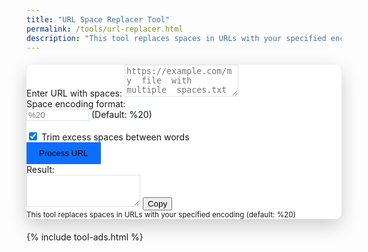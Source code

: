 ```yaml
---
title: "URL Space Replacer Tool"
permalink: /tools/url-replacer.html
description: "This tool replaces spaces in URLs with your specified encoding (default: %20)"
---
```

<style>
	.main-container {
		max-width: 800px;
		margin: 20px auto;
	}
	.card {
		background-color: rgba(255, 255, 255, 0.9);
		backdrop-filter: blur(5px);
		border-radius: 10px;
		overflow: hidden;
		box-shadow: 0 10px 30px rgba(0, 0, 0, 0.2);
		border: none;
		margin-bottom: 20px;
	}

	}
	#result {
		min-height: 100px;
		background-color: rgba(255, 255, 255, 0.8);
	}
	.copy-btn {
		cursor: pointer;
		transition: all 0.3s ease;
	}
	.copy-btn:hover {
		background-color: #e9ecef;
	}
	.encoding-input {
		max-width: 100px;
	}
	.form-control {
		background-color: rgba(255, 255, 255, 0.8);
		border: 1px solid #dee2e6;
	}
	.form-control:focus {
		background-color: white;
		box-shadow: 0 0 0 0.25rem rgba(13, 110, 253, 0.25);
	}
	.btn-primary {
		background-color: #0d6efd;
		border: none;
		padding: 10px 20px;
		font-weight: 500;
		transition: all 0.3s ease;
	}
	.btn-primary:hover {
		background-color: #0b5ed7;
		transform: translateY(-2px);
	}
	.input-group-text {
		background-color: #f8f9fa;
	}
	.form-check {
		margin-top: 15px;
	}
	
	/* Ad container styles */
	.ads-container {
		display: flex;
		justify-content: space-between;
		gap: 20px;
		margin-top: 30px;
	}
	.ad-unit {
		flex: 1;
		padding: 15px;
		background-color: rgba(255, 255, 255, 0.9);
		border-radius: 8px;
		box-shadow: 0 4px 6px rgba(0, 0, 0, 0.1);
		text-align: center;
		border: 1px solid #dee2e6;
	}
	.ad-unit h5 {
		font-size: 16px;
		margin-bottom: 10px;
		color: #0d6efd;
	}
	.ad-unit p {
		font-size: 14px;
		margin-bottom: 15px;
		color: #495057;
	}
	.ad-unit .btn {
		font-size: 14px;
		padding: 6px 12px;
	}
	@media (max-width: 768px) {
		.ads-container {
			flex-direction: column;
			gap: 15px;
		}
	}
</style>

<body>
<div class="main-container">
	<!-- Tool Container -->
	<div class="card shadow">
		<div class="card-body">
			<div class="mb-3">
				<label for="inputUrl" class="form-label">Enter URL with spaces:</label>
				<textarea class="form-control" id="inputUrl" rows="3" placeholder="https://example.com/my  file  with  multiple  spaces.txt"></textarea>
			</div>
			<div class="row mb-3">
				<div class="col-md-6">
					<label for="encodingFormat" class="form-label">Space encoding format:</label>
					<div class="input-group">
						<input type="text" class="form-control encoding-input" id="encodingFormat" placeholder="%20">
						<span class="input-group-text">(Default: %20)</span>
					</div>
				</div>
			</div>
			<div class="form-check form-switch mb-3">
				<input class="form-check-input" type="checkbox" id="trimSpaces" checked>
				<label class="form-check-label" for="trimSpaces">Trim excess spaces between words</label>
			</div>
			<button id="processBtn" class="btn btn-primary">Process URL</button>
			<div class="mt-4">
				<label for="result" class="form-label">Result:</label>
				<div class="input-group mb-3">
					<textarea class="form-control" id="result" rows="3" readonly></textarea>
					<button class="btn btn-outline-secondary copy-btn" type="button" id="copyBtn" title="Copy to clipboard">
						<i class="bi bi-clipboard"></i> Copy
					</button>
				</div>
			</div>
		</div>
		<div class="card-footer text-muted">
			<small>This tool replaces spaces in URLs with your specified encoding (default: %20)</small>
		</div>
	</div>
   </div> 
   
  {% include tool-ads.html %}

<script>
	document.addEventListener('DOMContentLoaded', function() {
		const processBtn = document.getElementById('processBtn');
		const copyBtn = document.getElementById('copyBtn');
		const inputUrl = document.getElementById('inputUrl');
		const encodingFormat = document.getElementById('encodingFormat');
		const trimSpaces = document.getElementById('trimSpaces');
		const result = document.getElementById('result');
		
		// Process URL when button is clicked
		processBtn.addEventListener('click', function() {
			let url = inputUrl.value.trim();
			let encoding = encodingFormat.value.trim();
			
			// Use default %20 if no encoding is specified
			if (!encoding) {
				encoding = '%20';
				encodingFormat.value = encoding;
			}
			
			if (url) {
				// Trim excess spaces if option is checked
				if (trimSpaces.checked) {
					url = url.replace(/\s+/g, ' ');
				}
				
				// Escape special regex characters in the encoding
				const escapedEncoding = encoding.replace(/[.*+?^${}()|[\]\\]/g, '\\$&');
				const encodedUrl = url.replace(new RegExp(' ', 'g'), encoding);
				result.value = encodedUrl;
			} else {
				alert('Please enter a URL to process');
			}
		});
		
		// Copy result to clipboard
		copyBtn.addEventListener('click', function() {
			if (result.value) {
				result.select();
				document.execCommand('copy');
				
				// Change button text temporarily
				const originalText = copyBtn.innerHTML;
				copyBtn.innerHTML = '<i class="bi bi-check"></i> Copied!';
				setTimeout(() => {
					copyBtn.innerHTML = originalText;
				}, 2000);
			}
		});
		
		// Process on pressing Enter in the textarea
		inputUrl.addEventListener('keydown', function(e) {
			if (e.key === 'Enter' && !e.shiftKey) {
				e.preventDefault();
				processBtn.click();
			}
		});
	});
</script>
</body>
